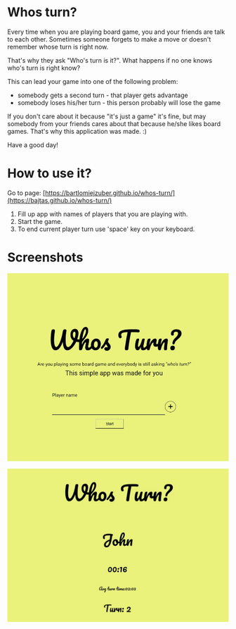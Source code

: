 # Whos turn?
Every time when you are playing board game, you and your friends are talk to each other.
Sometimes someone forgets to make a move or doesn't remember whose turn is right now.

That's why they ask "Who's turn is it?".
What happens if no one knows who's turn is right know?

This can lead your game into one of the following problem:
- somebody gets a second turn - that player gets advantage
- somebody loses his/her turn - this person probably will lose the game

If you don't care about it because "it's just a game" it's fine, but may somebody from your friends cares about that because he/she likes board games. That's why this application was made. :)

Have a good day!
# How to use it?

Go to page: [https://bartlomiejzuber.github.io/whos-turn/](https://bajtas.github.io/whos-turn/)

1. Fill up app with names of players that you are playing with.
2. Start the game.
3. To end current player turn use 'space' key on your keyboard.

# Screenshots

![Alt text](/images/home.jpg?raw=true "Home page")

![Alt text](/images/1.jpg?raw=true "App page")
